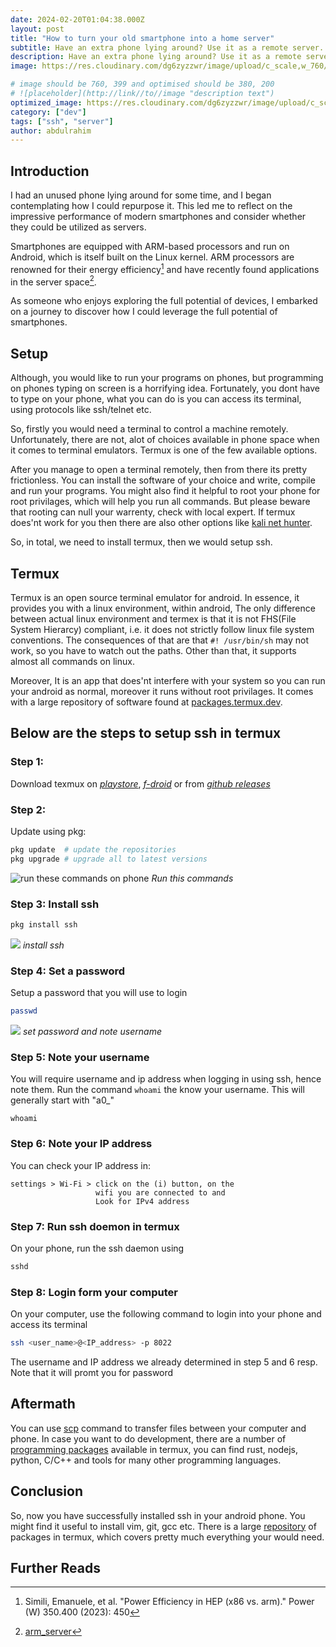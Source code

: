 ```yaml
---
date: 2024-02-20T01:04:38.000Z
layout: post
title: "How to turn your old smartphone into a home server"
subtitle: Have an extra phone lying around? Use it as a remote server. SSH into it, access its terminal. Transfer files using scp. And much more...
description: Have an extra phone lying around? Use it as a remote server. SSH into it, access its terminal. Transfer files using scp. And much more...
image: https://res.cloudinary.com/dg6zyzzwr/image/upload/c_scale,w_760/v1720556907/termux_bugka5.png

# image should be 760, 399 and optimised should be 380, 200
# ![placeholder](http://link//to//image "description text")
optimized_image: https://res.cloudinary.com/dg6zyzzwr/image/upload/c_scale,w_399/v1720556907/termux_bugka5.png
category: ["dev"]
tags: ["ssh", "server"]
author: abdulrahim
---
```


<!--
---
date: '2025-07-15T22:33:11+05:30'
date: ''
title: 'How_to_turn_your_old_smartphone_into_a_home_server'
---
-->


## Introduction

I had an unused phone lying around for some time, and I began
contemplating how I could repurpose it. This led me to reflect on the
impressive performance of modern smartphones and consider whether they
could be utilized as servers.

Smartphones are equipped with ARM-based processors and run on Android,
which is itself built on the Linux kernel. ARM processors are renowned
for their energy efficiency[^efficiency] and have recently found
applications in the server space[^armserver]. 

As someone who enjoys exploring the full potential of devices, I
embarked on a journey to discover how I could leverage the full
potential of smartphones.

<!--
So, I had a phone lying around for quite a while, and I was thinking how
could I make use of it. It was a Oneplus 5 pro, and what fascinates me
is that it has Qualcomm® Snapdragon™ 855, with 12 GB RAM and 256 GB
storage. Yes, it has more ram than my computer. Then i began to think,
given the performance of phones nowadays, why cant we use phones as
servers, which led me into a refreshing journey of phones. Phones have
ARM based processors and they use Android, which is based on linux
kernel. ARM processors are known for their power efficiency[^efficiency]
and recently they have made their way into server space[^armserver].
Apple is also pushing for ARM based computers with its m1 chip. So,
naturally as a person who enjoyes exploiting devices to their full
potential, I began to explore ways in which I could use the phone for
programming and development purposes.
-->

## Setup

Although, you would like to run your programs on phones, but programming on phones typing on screen is a horrifying idea. Fortunately, you dont have to type on your phone, what you can do is you can access its terminal, using protocols like ssh/telnet etc.

So, firstly you would need a terminal to control a machine remotely. Unfortunately, there are not, alot of choices available in phone space when it comes to terminal emulators. Termux is one of the few available options. 

After you manage to open a terminal remotely, then from there its pretty frictionless. You can install the software of your choice and write, compile and run your programs. You might also find it helpful to root your phone for root privilages, which will help you run all commands. But please beware that rooting can null your warrenty, check with local expert. If termux does'nt work for you then there are also other options like [kali net hunter](https://www.mobile-hacker.com/2023/07/18/how-to-install-kali-nethunter-on-rooted-oneplus-7-pro/).

So, in total, we need to install termux, then we would setup ssh.

## Termux

Termux is an open source terminal emulator for android. In essence, it provides you with a linux environment, within android, The only difference between actual linux environment and termex is that it is not FHS(File System Hierarcy) compliant, i.e. it does not strictly follow linux file system conventions. The consequences of that are that `#! /usr/bin/sh` may not work, so you have to watch out the paths. Other than that, it supports almost all commands on linux. 

Moreover, It is an app that does'nt interfere with your system so you can run your android as normal, moreover it runs without root privilages. It comes with a large repository of software found at [packages.termux.dev](https://packages.termux.dev/).

## Below are the steps to setup ssh in termux

### Step 1:

Download texmux on [_playstore_](https://play.google.com/store/apps/details?id=com.termux&hl=en_US&gl=US&pli=1), [_f-droid_](https://f-droid.org/en/packages/com.termux/) or from [_github releases_](https://github.com/termux/termux-app#github)

### Step 2:

Update using pkg:

```bash
pkg update  # update the repositories
pkg upgrade # upgrade all to latest versions
```

![run these commands on phone](https://res.cloudinary.com/dg6zyzzwr/image/upload/c_scale,h_780/v1720609372/update_upgrade_ncnwx1.jpg)
*Run this commands*

### Step 3: Install ssh

```bash
pkg install ssh
```
![](https://res.cloudinary.com/dg6zyzzwr/image/upload/c_scale,h_780/v1720609372/ssh_flhmpc.jpg)
*install ssh*

### Step 4: Set a password

Setup a password that you will use to login

```bash
passwd
```

![](https://res.cloudinary.com/dg6zyzzwr/image/upload/c_scale,w_500/v1720610775/Screenshot_from_2024-07-10_16-55-56_wy3veq.png)
*set password and note username*

### Step 5: Note your username

You will require username and ip address when logging in using ssh, hence note them. Run the command `whoami` the know your username. This will generally start with "a0_"

```
whoami
```

### Step 6: Note your IP address

You can check your IP address in:

```
settings > Wi-Fi > click on the (i) button, on the 
                   wifi you are connected to and 
                   Look for IPv4 address 
```

### Step 7: Run ssh doemon in termux

On your phone, run the ssh daemon using

```bash
sshd
```

### Step 8: Login form your computer

On your computer, use the following command to login into your phone and access its terminal

```bash
ssh <user_name>@<IP_address> -p 8022
```

The username and IP address we already determined in step 5 and 6 resp. Note that it will promt you for password

## Aftermath

You can use [scp](https://linux.die.net/man/1/scp) command to transfer files between your computer and phone. In case you want to do development, there are a number of [programming packages](https://wiki.termux.com/wiki/Development_Environments) available in termux, you can find rust, nodejs, python, C/C++ and tools for many other programming languages.

## Conclusion

So, now you have successfully installed ssh in your android phone. You might find it useful to install vim, git, gcc etc. There is a large [repository](https://termux.holehan.org/) of packages in termux, which covers pretty much everything your would need.

## Further Reads

[^armserver]: [arm\_server](https://www.stackscale.com/blog/arm-a-revolution-for-dedicated-servers-and-the-cloud/)

[^efficiency]: Simili, Emanuele, et al. "Power Efficiency in HEP (x86 vs. arm)." Power (W) 350.400 (2023): 450



